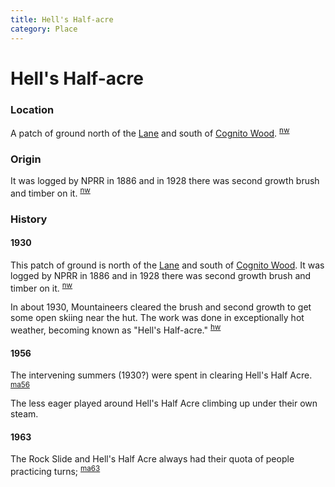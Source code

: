 ```yaml
---
title: Hell's Half-acre
category: Place
---
```

# Hell's Half-acre
### Location

A patch of ground north of the [Lane](/Run/Lane) and south of [Cognito Wood](/Run/Cognito-Wood). <sup>[nw][]</sup>

### Origin

It was logged by NPRR in 1886 and in 1928 there was second growth brush and timber on it. <sup>[nw][]</sup>

### History

#### 1930

This patch of ground is north of the [Lane](/Run/Lane) and south of [Cognito Wood](/Run/Cognito-Wood). It was logged by NPRR in 1886 and in 1928 there was second growth brush and timber on it. <sup>[nw][]</sup>

In about 1930, Mountaineers cleared the brush and second growth to get some open skiing near the hut. The work was done in exceptionally hot weather, becoming known as "Hell's Half-acre." <sup>[hw][]</sup>

#### 1956

The intervening summers (1930?) were spent in clearing Hell's Half Acre. <sup>[ma56][]</sup>

The less eager played around Hell's Half Acre climbing up under their own steam.

#### 1963

The Rock Slide and Hell's Half Acre always had their quota of people practicing turns; <sup>[ma63][]</sup>



[hw]: History-Walt "Meany History, by Walt Little"
[ma56]: Mountaineer-Annual#1956
[ma63]: Mountaineer-Annual#1963
[nw]: Names-Walt "Meany Names by Walter Little, 1984"
